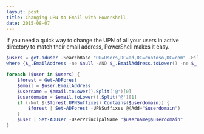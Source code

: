 ```yaml
---
layout: post
title: Changing UPN to Email with Powershell
date: 2015-08-07
---
```


If you need a quick way to change the UPN of all your users in active directory to match their email address, PowerShell makes it easy.

```powershell
$users = get-aduser -SearchBase "OU=Users,DC=ad,DC=contoso,DC=com" -Filter * -Properties EmailAddress |
where {$_.EmailAddress -ne $null -AND $_.EmailAddress.toLower() -ne $_.UserPrincipalName.toLower()}

foreach ($user in $users) {
    $forest = Get-ADForest
    $email = $user.EmailAddress
    $username = $email.toLower().Split('@')[0]
    $userdomain = $email.toLower().Split('@')[1]
    if (-Not $($forest.UPNSuffixes).Contains($userdomain)) {
        $forest | Set-ADForest -UPNSuffixes @{Add="$userdomain"}
    }
    $user | Set-ADUser -UserPrincipalName "$username@$userdomain"
}
```
